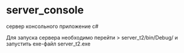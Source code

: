 # server_console
 
сервер консольного приложение c#

Для запуска сервера необходимо перейти > server_t2/bin/Debug/ и запустить exe-файл server_t2.exe
